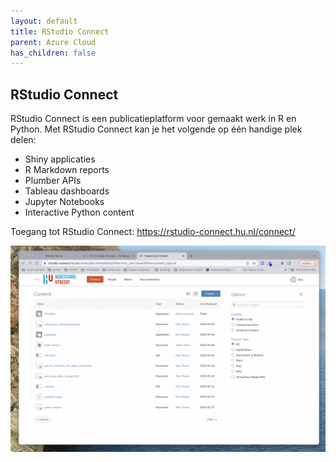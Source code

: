 ```yaml
---
layout: default
title: RStudio Connect
parent: Azure Cloud
has_children: false
---
```


## RStudio Connect

RStudio Connect is een publicatieplatform voor gemaakt werk in R en Python. Met RStudio Connect kan je het volgende op één handige plek delen:

-   Shiny applicaties
-   R Markdown reports
-   Plumber APIs
-   Tableau dashboards
-   Jupyter Notebooks
-   Interactive Python content


Toegang tot RStudio Connect: <a href="https://rstudio-connect.hu.nl/connect/" class="uri">https://rstudio-connect.hu.nl/connect/</a>

![](/assets/rsconnect.png)